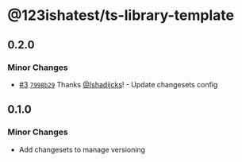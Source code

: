 # @123ishatest/ts-library-template

## 0.2.0

### Minor Changes

- [#3](https://github.com/123ishaTest/ts-library-template/pull/3) [`7998b29`](https://github.com/123ishaTest/ts-library-template/commit/7998b290b2fc8e9f75c865a5ee9543cddff1bfa6) Thanks [@Ishadijcks](https://github.com/Ishadijcks)! - Update changesets config

## 0.1.0

### Minor Changes

- Add changesets to manage versioning
